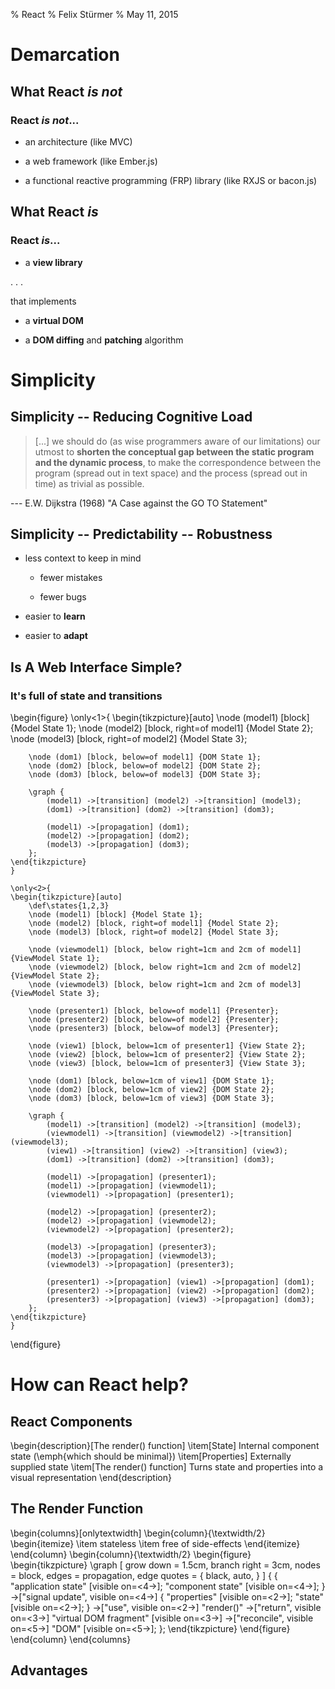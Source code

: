 % React
% Felix Stürmer
% May 11, 2015

# Demarcation

## What React _is not_

### React _is not_...

* an architecture (like MVC)

* a web framework (like Ember.js)

* a functional reactive programming (FRP) library (like RXJS or bacon.js)

## What React _is_

### React _is_...

* a **view library**

. . .

that implements

* a **virtual DOM**

* a **DOM diffing** and **patching** algorithm

# Simplicity

## Simplicity -- Reducing Cognitive Load

> [...] we should do (as wise programmers aware of our limitations) our utmost
> to **shorten the conceptual gap between the static program and the dynamic
> process**, to make the correspondence between the program (spread out in text
> space) and the process (spread out in time) as trivial as possible. 

--- E.W. Dijkstra (1968) "A Case against the GO TO Statement"

<!--\note[item]{Our intellectual powers are rather geared to master static relations and that our powers to visualize processes evolving in time are relatively poorly developed. For that reason we should do (as wise programmers aware of our limitations) our utmost to shorten the conceptual gap between the static program and the dynamic process, to make the correspondence between the program (spread out in text space) and the process (spread out in time) as trivial as possible.}-->

## Simplicity -- Predictability -- Robustness

* less context to keep in mind

    * fewer mistakes

    * fewer bugs

* easier to **learn**

* easier to **adapt**


## Is A Web Interface Simple?

### It's full of **state** and **transitions**


\begin{figure}
    \only<1>{
    \begin{tikzpicture}[auto]
        \node (model1) [block] {Model State 1};
        \node (model2) [block, right=of model1] {Model State 2};
        \node (model3) [block, right=of model2] {Model State 3};

        \node (dom1) [block, below=of model1] {DOM State 1};
        \node (dom2) [block, below=of model2] {DOM State 2};
        \node (dom3) [block, below=of model3] {DOM State 3};

        \graph {
            (model1) ->[transition] (model2) ->[transition] (model3);
            (dom1) ->[transition] (dom2) ->[transition] (dom3);

            (model1) ->[propagation] (dom1);
            (model2) ->[propagation] (dom2);
            (model3) ->[propagation] (dom3);
        };
    \end{tikzpicture}
    }

    \only<2>{
    \begin{tikzpicture}[auto]
        \def\states{1,2,3}
        \node (model1) [block] {Model State 1};
        \node (model2) [block, right=of model1] {Model State 2};
        \node (model3) [block, right=of model2] {Model State 3};

        \node (viewmodel1) [block, below right=1cm and 2cm of model1] {ViewModel State 1};
        \node (viewmodel2) [block, below right=1cm and 2cm of model2] {ViewModel State 2};
        \node (viewmodel3) [block, below right=1cm and 2cm of model3] {ViewModel State 3};

        \node (presenter1) [block, below=of model1] {Presenter};
        \node (presenter2) [block, below=of model2] {Presenter};
        \node (presenter3) [block, below=of model3] {Presenter};

        \node (view1) [block, below=1cm of presenter1] {View State 2};
        \node (view2) [block, below=1cm of presenter2] {View State 2};
        \node (view3) [block, below=1cm of presenter3] {View State 3};

        \node (dom1) [block, below=1cm of view1] {DOM State 1};
        \node (dom2) [block, below=1cm of view2] {DOM State 2};
        \node (dom3) [block, below=1cm of view3] {DOM State 3};

        \graph {
            (model1) ->[transition] (model2) ->[transition] (model3);
            (viewmodel1) ->[transition] (viewmodel2) ->[transition] (viewmodel3);
            (view1) ->[transition] (view2) ->[transition] (view3);
            (dom1) ->[transition] (dom2) ->[transition] (dom3);

            (model1) ->[propagation] (presenter1);
            (model1) ->[propagation] (viewmodel1);
            (viewmodel1) ->[propagation] (presenter1);

            (model2) ->[propagation] (presenter2);
            (model2) ->[propagation] (viewmodel2);
            (viewmodel2) ->[propagation] (presenter2);

            (model3) ->[propagation] (presenter3);
            (model3) ->[propagation] (viewmodel3);
            (viewmodel3) ->[propagation] (presenter3);

            (presenter1) ->[propagation] (view1) ->[propagation] (dom1);
            (presenter2) ->[propagation] (view2) ->[propagation] (dom2);
            (presenter3) ->[propagation] (view3) ->[propagation] (dom3);
        };
    \end{tikzpicture}
    }
\end{figure}

# How can React help?

## React Components

\begin{description}[The render() function]
    \item[State] Internal component state (\emph{which should be minimal})
    \item[Properties] Externally supplied state
    \item[The render() function] Turns state and properties into a visual representation
\end{description}

## The Render Function

\begin{columns}[onlytextwidth]
    \begin{column}{\textwidth/2}
        \begin{itemize}
            \item stateless
            \item free of side-effects
        \end{itemize}
    \end{column}
    \begin{column}{\textwidth/2}
        \begin{figure}
            \begin{tikzpicture}
                \graph [
                    grow down = 1.5cm,
                    branch right = 3cm,
                    nodes = block,
                    edges = propagation,
                    edge quotes = {
                        black,
                        auto,
                    }
                    ] {
                    {
                        "application state" [visible on=<4->];
                        "component state" [visible on=<4->];
                    }
                    ->["signal update", visible on=<4->] {
                        "properties" [visible on=<2->];
                        "state" [visible on=<2->];
                    }
                    ->["use", visible on=<2->] "render()"
                    ->["return", visible on=<3->] "virtual DOM fragment" [visible on=<3->]
                    ->["reconcile", visible on=<5->] "DOM" [visible on=<5->];
                };
            \end{tikzpicture}
        \end{figure}
    \end{column}
\end{columns}

## Advantages



<!--
      section
        h2 How does React tacle that?
        ul
          li
            span Cohesive, composable 
            em components
          li
            em Stateless
            span , 
            em pure 
            span render functions
            ul
              li
                span Input: 
                em state
                span , 
                em properties
              li
                span Output: 
                em virtual DOM elements

      section
        .mermaid.
          graph LR
            classDef default stroke:#728DA5,stroke-width:2px;
            linkStyle defaulDEFAULTt stroke:#728DA5,stroke-width:2px;
            subgraph Model
              model1(State 1)
              model2(State 2)
              model1->model2
            end

      section
        pre.line-numbers
          code.language-coffeescript.
            bespoke.from 'article', [
              classes(),
              keys(),
              touch(),
              bullets('li, .bullet')
            ]
      section
        h2 template in my js?
-->

